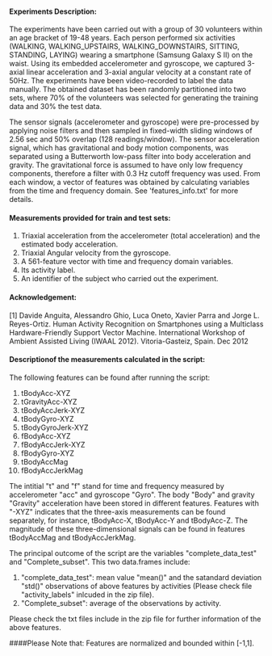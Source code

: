 #### Experiments Description:

The experiments have been carried out with a group of 30 volunteers within an age bracket of 19-48 years. 
Each person performed six activities (WALKING, WALKING_UPSTAIRS, WALKING_DOWNSTAIRS, SITTING, STANDING, LAYING) 
wearing a smartphone (Samsung Galaxy S II) on the waist. Using its embedded accelerometer and gyroscope, 
we captured 3-axial linear acceleration and 3-axial angular velocity at a constant rate of 50Hz. 
The experiments have been video-recorded to label the data manually. The obtained dataset has been randomly
partitioned into two sets, where 70% of the volunteers was selected for generating the training data and 30% 
the test data. 

The sensor signals (accelerometer and gyroscope) were pre-processed by applying noise filters and then sampled 
in fixed-width sliding windows of 2.56 sec and 50% overlap (128 readings/window). The sensor acceleration signal, 
which has gravitational and body motion components, was separated using a Butterworth low-pass filter into body
acceleration and gravity. The gravitational force is assumed to have only low frequency components, therefore
a filter with 0.3 Hz cutoff frequency was used. From each window, a vector of features was obtained by calculating
variables from the time and frequency domain. See 'features_info.txt' for more details. 

#### Measurements provided for train and test sets:

1. Triaxial acceleration from the accelerometer (total acceleration) and the estimated body acceleration.
2. Triaxial Angular velocity from the gyroscope. 
3. A 561-feature vector with time and frequency domain variables. 
4. Its activity label. 
5. An identifier of the subject who carried out the experiment.

#### Acknowledgement:

[1] Davide Anguita, Alessandro Ghio, Luca Oneto, Xavier Parra and Jorge L. Reyes-Ortiz. Human Activity Recognition on Smartphones using a Multiclass Hardware-Friendly Support Vector Machine. International Workshop of Ambient Assisted Living (IWAAL 2012). Vitoria-Gasteiz, Spain. Dec 2012

#### Descriptionof the measurements calculated in the script:

The following features can be found after running the script:

1. tBodyAcc-XYZ            
2. tGravityAcc-XYZ
3. tBodyAccJerk-XYZ
4. tBodyGyro-XYZ
5. tBodyGyroJerk-XYZ
6. fBodyAcc-XYZ
7. fBodyAccJerk-XYZ
8. fBodyGyro-XYZ
9. tBodyAccMag
10. fBodyAccJerkMag

The intitial "t" and "f" stand for time and frequency measured by accelerometer "acc" and gyroscope "Gyro". The body "Body" and gravity "Gravity" acceleration have been stored in different features. Features with "-XYZ" indicates that the three-axis measurements can be found separately, for instance, tBodyAcc-X, tBodyAcc-Y and tBodyAcc-Z. The magnitude of these three-dimensional signals can be found in features tBodyAccMag and tBodyAccJerkMag. 

The principal outcome of the script are the variables "complete_data_test" and "Complete_subset". This two data.frames include:
1. "complete_data_test": mean value "mean()" and the satandard deviation "std()" observations of above features by activities (Please check file "activity_labels" inlcuded in the zip file).
2. "Complete_subset": average of the observations by activity.

Please check the txt files include in the zip file for further information of the above features.

####Please Note that:
Features are normalized and bounded within [-1,1].

